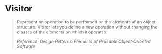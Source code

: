 <br />

# Visitor

> Represent an operation to be performed on the elements of an object structure. Visitor lets you define a new operation without changing the classes of the elements on which it operates.
>
> _Reference: Design Patterns: Elements of Reusable Object-Oriented Software_
